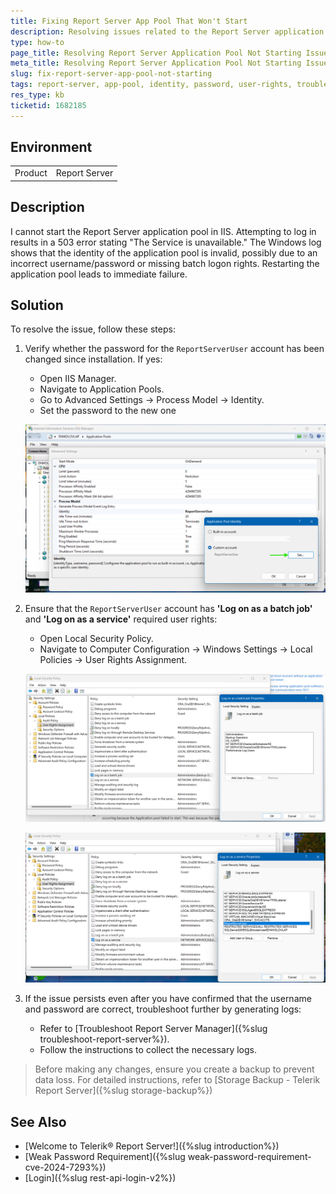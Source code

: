 ```yaml
---
title: Fixing Report Server App Pool That Won't Start
description: Resolving issues related to the Report Server application pool failing to start due to an invalid identity or missing user rights.
type: how-to
page_title: Resolving Report Server Application Pool Not Starting Issue
meta_title: Resolving Report Server Application Pool Not Starting Issue
slug: fix-report-server-app-pool-not-starting
tags: report-server, app-pool, identity, password, user-rights, troubleshoot
res_type: kb
ticketid: 1682185
---
```


## Environment

<table>
   <tbody>
      <tr>
         <td>Product</td>
         <td>Report Server</td>
      </tr>
   </tbody>
</table>

## Description

I cannot start the Report Server application pool in IIS. Attempting to log in results in a 503 error stating "The Service is unavailable." The Windows log shows that the identity of the application pool is invalid, possibly due to an incorrect username/password or missing batch logon rights. Restarting the application pool leads to immediate failure.

## Solution

To resolve the issue, follow these steps:

1. Verify whether the password for the `ReportServerUser` account has been changed since installation. If yes:
   * Open IIS Manager.
   * Navigate to Application Pools.
   * Go to Advanced Settings -> Process Model -> Identity.
   * Set the password to the new one
  
   ![ApplicationPoolIdentity](images/ApplicationPoolIdentity.png)

1. Ensure that the `ReportServerUser` account has __'Log on as a batch job'__ and __'Log on as a service'__ required user rights:
   * Open Local Security Policy.
   * Navigate to Computer Configuration -> Windows Settings -> Local Policies -> User Rights Assignment.

   ![UserRightsAssignment1](images/UserRightsAssignment1.png)

   ![UserRightsAssignment2](images/UserRightsAssignment2.png)

1. If the issue persists even after you have confirmed that the username and password are correct, troubleshoot further by generating logs:
   * Refer to [Troubleshoot Report Server Manager]({%slug troubleshoot-report-server%}).
   * Follow the instructions to collect the necessary logs.

> Before making any changes, ensure you create a backup to prevent data loss. For detailed instructions, refer to [Storage Backup - Telerik Report Server]({%slug storage-backup%})

## See Also

* [Welcome to Telerik® Report Server!]({%slug introduction%})
* [Weak Password Requirement]({%slug weak-password-requirement-cve-2024-7293%})
* [Login]({%slug rest-api-login-v2%})





